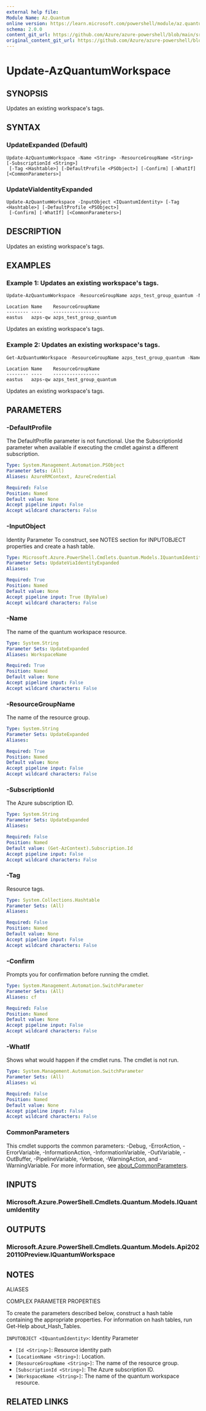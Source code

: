 ```yaml
---
external help file: 
Module Name: Az.Quantum
online version: https://learn.microsoft.com/powershell/module/az.quantum/update-azquantumworkspace
schema: 2.0.0
content_git_url: https://github.com/Azure/azure-powershell/blob/main/src/Quantum/Quantum/help/Update-AzQuantumWorkspace.md
original_content_git_url: https://github.com/Azure/azure-powershell/blob/main/src/Quantum/Quantum/help/Update-AzQuantumWorkspace.md
---
```


# Update-AzQuantumWorkspace

## SYNOPSIS
Updates an existing workspace's tags.

## SYNTAX

### UpdateExpanded (Default)
```
Update-AzQuantumWorkspace -Name <String> -ResourceGroupName <String> [-SubscriptionId <String>]
 [-Tag <Hashtable>] [-DefaultProfile <PSObject>] [-Confirm] [-WhatIf] [<CommonParameters>]
```

### UpdateViaIdentityExpanded
```
Update-AzQuantumWorkspace -InputObject <IQuantumIdentity> [-Tag <Hashtable>] [-DefaultProfile <PSObject>]
 [-Confirm] [-WhatIf] [<CommonParameters>]
```

## DESCRIPTION
Updates an existing workspace's tags.

## EXAMPLES

### Example 1: Updates an existing workspace's tags.
```powershell
Update-AzQuantumWorkspace -ResourceGroupName azps_test_group_quantum -Name azps-qw -Tag @{"abc"="123"}
```

```output
Location Name    ResourceGroupName
-------- ----    -----------------
eastus   azps-qw azps_test_group_quantum
```

Updates an existing workspace's tags.

### Example 2: Updates an existing workspace's tags.
```powershell
Get-AzQuantumWorkspace -ResourceGroupName azps_test_group_quantum -Name azps-qw | Update-AzQuantumWorkspace -Tag @{"abc"="123"}
```

```output
Location Name    ResourceGroupName
-------- ----    -----------------
eastus   azps-qw azps_test_group_quantum
```

Updates an existing workspace's tags.

## PARAMETERS

### -DefaultProfile
The DefaultProfile parameter is not functional.
Use the SubscriptionId parameter when available if executing the cmdlet against a different subscription.

```yaml
Type: System.Management.Automation.PSObject
Parameter Sets: (All)
Aliases: AzureRMContext, AzureCredential

Required: False
Position: Named
Default value: None
Accept pipeline input: False
Accept wildcard characters: False
```

### -InputObject
Identity Parameter
To construct, see NOTES section for INPUTOBJECT properties and create a hash table.

```yaml
Type: Microsoft.Azure.PowerShell.Cmdlets.Quantum.Models.IQuantumIdentity
Parameter Sets: UpdateViaIdentityExpanded
Aliases:

Required: True
Position: Named
Default value: None
Accept pipeline input: True (ByValue)
Accept wildcard characters: False
```

### -Name
The name of the quantum workspace resource.

```yaml
Type: System.String
Parameter Sets: UpdateExpanded
Aliases: WorkspaceName

Required: True
Position: Named
Default value: None
Accept pipeline input: False
Accept wildcard characters: False
```

### -ResourceGroupName
The name of the resource group.

```yaml
Type: System.String
Parameter Sets: UpdateExpanded
Aliases:

Required: True
Position: Named
Default value: None
Accept pipeline input: False
Accept wildcard characters: False
```

### -SubscriptionId
The Azure subscription ID.

```yaml
Type: System.String
Parameter Sets: UpdateExpanded
Aliases:

Required: False
Position: Named
Default value: (Get-AzContext).Subscription.Id
Accept pipeline input: False
Accept wildcard characters: False
```

### -Tag
Resource tags.

```yaml
Type: System.Collections.Hashtable
Parameter Sets: (All)
Aliases:

Required: False
Position: Named
Default value: None
Accept pipeline input: False
Accept wildcard characters: False
```

### -Confirm
Prompts you for confirmation before running the cmdlet.

```yaml
Type: System.Management.Automation.SwitchParameter
Parameter Sets: (All)
Aliases: cf

Required: False
Position: Named
Default value: None
Accept pipeline input: False
Accept wildcard characters: False
```

### -WhatIf
Shows what would happen if the cmdlet runs.
The cmdlet is not run.

```yaml
Type: System.Management.Automation.SwitchParameter
Parameter Sets: (All)
Aliases: wi

Required: False
Position: Named
Default value: None
Accept pipeline input: False
Accept wildcard characters: False
```

### CommonParameters
This cmdlet supports the common parameters: -Debug, -ErrorAction, -ErrorVariable, -InformationAction, -InformationVariable, -OutVariable, -OutBuffer, -PipelineVariable, -Verbose, -WarningAction, and -WarningVariable. For more information, see [about_CommonParameters](http://go.microsoft.com/fwlink/?LinkID=113216).

## INPUTS

### Microsoft.Azure.PowerShell.Cmdlets.Quantum.Models.IQuantumIdentity

## OUTPUTS

### Microsoft.Azure.PowerShell.Cmdlets.Quantum.Models.Api20220110Preview.IQuantumWorkspace

## NOTES

ALIASES

COMPLEX PARAMETER PROPERTIES

To create the parameters described below, construct a hash table containing the appropriate properties. For information on hash tables, run Get-Help about_Hash_Tables.


`INPUTOBJECT <IQuantumIdentity>`: Identity Parameter
  - `[Id <String>]`: Resource identity path
  - `[LocationName <String>]`: Location.
  - `[ResourceGroupName <String>]`: The name of the resource group.
  - `[SubscriptionId <String>]`: The Azure subscription ID.
  - `[WorkspaceName <String>]`: The name of the quantum workspace resource.

## RELATED LINKS

